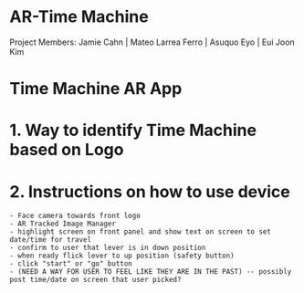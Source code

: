 # AR-Time Machine
 
 Project Members:
 Jamie Cahn | 
 Mateo Larrea Ferro | 
 Asuquo Eyo | 
 Eui Joon Kim
 
# Time Machine AR App
 
# 1. Way to identify Time Machine based on Logo
# 2. Instructions on how to use device
    - Face camera towards front logo
    - AR Tracked Image Manager
    - highlight screen on front panel and show text on screen to set date/time for travel
    - confirm to user that lever is in down position
    - when ready flick lever to up position (safety button)
    - click "start" or "go" button
    - (NEED A WAY FOR USER TO FEEL LIKE THEY ARE IN THE PAST) -- possibly post time/date on screen that user picked?
